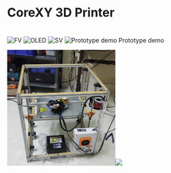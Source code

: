 # CoreXY 3D Printer
# 
![FV](https://github.com/VU3WUR/CoreXY_3D_Printer/assets/75359637/1c3b2a76-4953-4fe7-8ff5-3ac1225a7980)
![OLED](https://github.com/VU3WUR/CoreXY_3D_Printer/assets/75359637/4f8fa924-9375-4301-88fe-44208f3a1929)
![SV](https://github.com/VU3WUR/CoreXY_3D_Printer/assets/75359637/c03a093c-ea1f-4b4e-ba87-9257c0075d4b)
![Prototype demo](https://github.com/VU3WUR/CoreXY_3D_Printer/assets/75359637/54d73c5b-77cf-4ff4-abd0-757a1650533c)
Prototype demo


<img src="/Image/SV.jpg" width="50%"><img src="/images/FV.jpg" width="50%">
